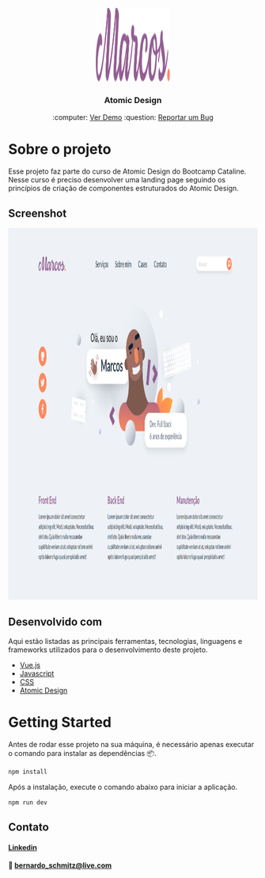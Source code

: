 <!-- PROJECT LOGO -->
<p align="center">
  <a href="https://github.com/othneildrew/Best-README-Template">
    <img src="./src/assets/images/logo.svg" alt="Logo" width="150" height="150">
  </a>
  <h3 align="center">Atomic Design</h3>
<p align="center">
 :computer: <a href="https://github.com/othneildrew/Best-README-Template">Ver Demo</a>
    :question: <a href="https://github.com/othneildrew/Best-README-Template/issues">Reportar um Bug</a>
 </p>

<!-- ABOUT THE PROJECT -->
# Sobre o projeto

Esse projeto faz parte do curso de Atomic Design do Bootcamp Cataline. Nesse curso é preciso desenvolver uma landing page seguindo os princípios de criação de componentes estruturados do Atomic Design.

## Screenshot

<p align="center">
 <img src="./src/assets/images/screenshot.png" alt="Logo" width= 1140 height= 750>
</p>

## Desenvolvido com

Aqui estão listadas as principais ferramentas, tecnologias, linguagens e frameworks utilizados para o desenvolvimento deste projeto.
* [Vue.js](https://vuejs.org/)
* [Javascript](https://developer.mozilla.org/pt-BR/docs/Web/JavaScript)
* [CSS](https://developer.mozilla.org/pt-BR/docs/Web/CSS)
* [Atomic Design](https://bradfrost.com/blog/post/atomic-web-design/)

<!-- GETTING STARTED -->

# Getting Started

Antes de rodar esse projeto na sua máquina, é necessário apenas executar o comando para instalar as dependências :package:.

  ```sh
  npm install 
  ```

Após a instalação, execute o comando abaixo para iniciar a aplicação.

  ```sh
  npm run dev 
  ```

<!-- CONTACT -->

## Contato

#### [Linkedin](https://www.linkedin.com/in/bernardo-ssantos/)
#### :e-mail: bernardo_schmitz@live.com